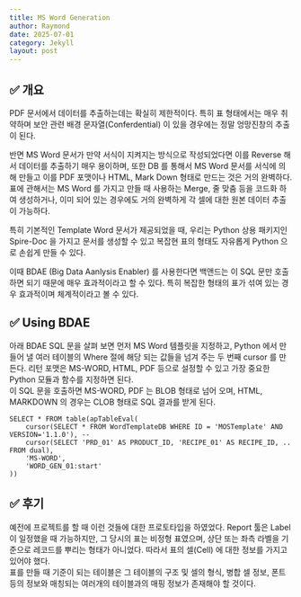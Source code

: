 ```yaml
---
title: MS Word Generation
author: Raymond
date: 2025-07-01
category: Jekyll
layout: post
---
```




## ✅ 개요

PDF 문서에서 데이터를 추출하는데는 확실히 제한적이다.  특히 표 형태에서는 매우 취약하며 보안 관련 배경 문자열(Conferdential) 이
있을 경우에는 정말 엉망진창의 추출이 된다. <br>

반면 MS Word 문서가 만약 서식이 지켜지는 방식으로 작성되었다면 이를 Reverse 해서 데이터를 추출하기 매우 용이하며,
또한 DB 를 통해서 MS Word 문서를 서식에 의해 만들고 이를 PDF 포맷이나 HTML, Mark Down 형태로 만드는 것은 거의 완벽하다.
<br>
표에 관해서는 MS Word 를 가지고 만들 때 사용하는 Merge, 줄 맞춤 등을 코드화 하여 생성하거나, 이미 되어 있는 경우에도 거의 완벽하게 각 셀에
대한 원본 데이터 추출이 가능하다.<br>

특히 기본적인 Template Word 문서가 제공되었을 때, 우리는 Python 상용 패키지인 Spire-Doc 을 가지고 문서를 생성할 수 있고
복잡현 표의 형태도 자유롭게 Python 으로 손쉽게 만들 수 있다.

이때 BDAE (Big Data Aanlysis Enabler) 를 사용한다면 백앤드는 이 SQL 문만 호출하면 되기 때문에 매우 효과적이라고 할 수 있다.
특히 복잡한 형태의 표가 섞여 있는 경우 효과적이며 체계적이라고 볼 수 있다.<br>



## ✅ Using BDAE
아래 BDAE SQL 문을 살펴 보면 먼저 MS Word 템플릿을 지정하고, Python 에서 만들어 낼 여러 테이블의 Where 절에 해당 되는 값들을
넘겨 주는 두 번째 cursor 를 만든다. 리턴 포맷은 MS-WORD, HTML, PDF 등으로 설정할 수 있고 가장 중요한 Python 모듈과 함수를 지정하면 된다.<br>
이 SQL 문을 호출하면 MS-WORD, PDF 는 BLOB 형태로 넘어 오며, HTML, MARKDOWN 의 경우는 CLOB 형태로 SQL 결과를 받게 된다.
```
SELECT * FROM table(apTableEval(
    cursor(SELECT * FROM WordTemplateDB WHERE ID = 'MOSTemplate' AND VERSION='1.1.0'), --
    cursor(SELECT 'PRD_01' AS PRODUCT_ID, 'RECIPE_01' AS RECIPE_ID, .. FROM dual),
    'MS-WORD',
    'WORD_GEN_01:start'
))
```

## ✅ 후기
예전에 프로젝트를 할 때 이런 것들에 대한 프로토타입을 하였었다.  Report 툴은 Label 이 일정했을 때 가능하지만, 그 당시의 표는
비정형 표였으며, 상단 또는 좌측 라벨을 기준으로 레코드를 뿌리는 형태가 아니었다. 따라서 표의 셀(Cell) 에 대한 정보를 가지고 있어야 했다.
<br>
표를 만들 때 기준이 되는 테이블은 그 테이블의 구조 및 셀의 형식, 병합 셀 정보, 폰트 등의 정보와 매칭되는 여러개의 테이블과의 매핑 정보가
존재해야 할 것이다. <br>




